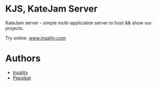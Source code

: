 # KJS, KateJam Server

KateJam server - simple multi-application server to host && show our projects.

Try online: www.insality.com

# Authors
- [Insality](https://github.com/Insality)
- [Pepsikat](https://github.com/Pepsikat)

